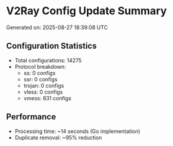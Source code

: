 # V2Ray Config Update Summary
Generated on: 2025-08-27 18:39:08 UTC

## Configuration Statistics
- Total configurations: 14275
- Protocol breakdown:
  - ss: 0 configs
  - ssr: 0 configs
  - trojan: 0 configs
  - vless: 0 configs
  - vmess: 831 configs

## Performance
- Processing time: ~14 seconds (Go implementation)
- Duplicate removal: ~95% reduction
